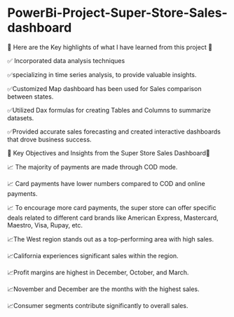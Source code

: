 # PowerBi-Project-Super-Store-Sales-dashboard

🚀 Here are the Key highlights of what I have learned from this project 🚀 



✅ Incorporated data analysis techniques

✅specializing in time series analysis, to provide valuable insights.

✅Customized Map dashboard has been used for Sales comparison between states. 

✅Utilized Dax formulas for creating Tables and Columns to summarize datasets.

✅Provided accurate sales forecasting and created interactive dashboards that drove business success.



📌 Key Objectives and Insights from the Super Store Sales Dashboard📌



📈  The majority of payments are made through COD mode.

📈 Card payments have lower numbers compared to COD and online payments.

📈 To encourage more card payments, the super store can offer specific deals related to different card brands like American Express, Mastercard, Maestro, Visa, Rupay, etc.

📈The West region stands out as a top-performing area with high sales.

📈California experiences significant sales within the region.

📈Profit margins are highest in December, October, and March.

📈November and December are the months with the highest sales.

📈Consumer segments contribute significantly to overall sales.
